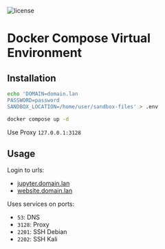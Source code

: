 ![license](https://badgen.net/github/license/flavien-perier/docker-compose-virtual-environment)

# Docker Compose Virtual Environment

## Installation

```sh
echo 'DOMAIN=domain.lan
PASSWORD=password
SANDBOX_LOCATION=/home/user/sandbox-files' > .env

docker compose up -d
```

Use Proxy `127.0.0.1:3128`

## Usage

Login to urls:

- [jupyter.domain.lan](https://jupyter.domain.lan/)
- [website.domain.lan](https://website.domain.lan/)

Uses services on ports:

- `53`: DNS
- `3128`: Proxy
- `2201`: SSH Debian
- `2202`: SSH Kali
